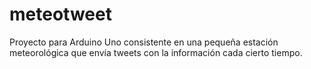 # meteotweet
Proyecto para Arduino Uno consistente en una pequeña estación meteorológica que envía tweets con la información cada cierto tiempo.
